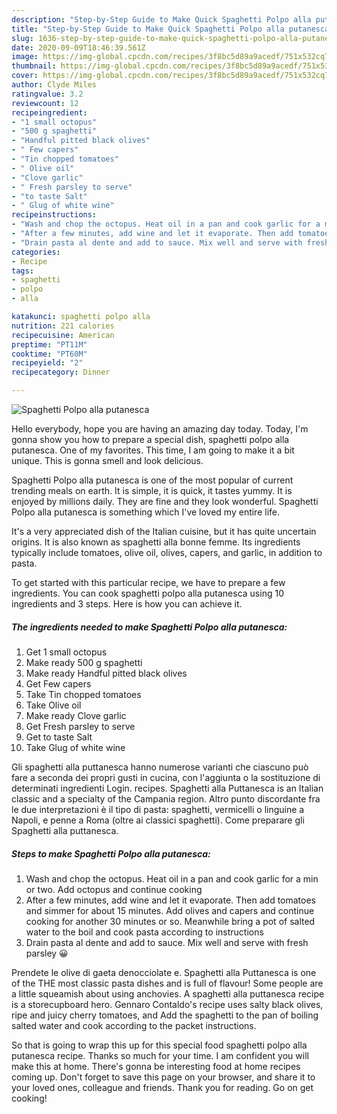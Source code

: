 ```yaml
---
description: "Step-by-Step Guide to Make Quick Spaghetti Polpo alla putanesca"
title: "Step-by-Step Guide to Make Quick Spaghetti Polpo alla putanesca"
slug: 1636-step-by-step-guide-to-make-quick-spaghetti-polpo-alla-putanesca
date: 2020-09-09T18:46:39.561Z
image: https://img-global.cpcdn.com/recipes/3f8bc5d89a9acedf/751x532cq70/spaghetti-polpo-alla-putanesca-recipe-main-photo.jpg
thumbnail: https://img-global.cpcdn.com/recipes/3f8bc5d89a9acedf/751x532cq70/spaghetti-polpo-alla-putanesca-recipe-main-photo.jpg
cover: https://img-global.cpcdn.com/recipes/3f8bc5d89a9acedf/751x532cq70/spaghetti-polpo-alla-putanesca-recipe-main-photo.jpg
author: Clyde Miles
ratingvalue: 3.2
reviewcount: 12
recipeingredient:
- "1 small octopus"
- "500 g spaghetti"
- "Handful pitted black olives"
- " Few capers"
- "Tin chopped tomatoes"
- " Olive oil"
- "Clove garlic"
- " Fresh parsley to serve"
- "to taste Salt"
- " Glug of white wine"
recipeinstructions:
- "Wash and chop the octopus. Heat oil in a pan and cook garlic for a min or two. Add octopus and continue cooking"
- "After a few minutes, add wine and let it evaporate. Then add tomatoes and simmer for about 15 minutes. Add olives and capers and continue cooking for another 30 minutes or so. Meanwhile bring a pot of salted water to the boil and cook pasta according to instructions"
- "Drain pasta al dente and add to sauce. Mix well and serve with fresh parsley 😀"
categories:
- Recipe
tags:
- spaghetti
- polpo
- alla

katakunci: spaghetti polpo alla 
nutrition: 221 calories
recipecuisine: American
preptime: "PT11M"
cooktime: "PT60M"
recipeyield: "2"
recipecategory: Dinner

---
```



![Spaghetti Polpo alla putanesca](https://img-global.cpcdn.com/recipes/3f8bc5d89a9acedf/751x532cq70/spaghetti-polpo-alla-putanesca-recipe-main-photo.jpg)

Hello everybody, hope you are having an amazing day today. Today, I'm gonna show you how to prepare a special dish, spaghetti polpo alla putanesca. One of my favorites. This time, I am going to make it a bit unique. This is gonna smell and look delicious.

Spaghetti Polpo alla putanesca is one of the most popular of current trending meals on earth. It is simple, it is quick, it tastes yummy. It is enjoyed by millions daily. They are fine and they look wonderful. Spaghetti Polpo alla putanesca is something which I've loved my entire life.

It&#39;s a very appreciated dish of the Italian cuisine, but it has quite uncertain origins. It is also known as spaghetti alla bonne femme. Its ingredients typically include tomatoes, olive oil, olives, capers, and garlic, in addition to pasta.


To get started with this particular recipe, we have to prepare a few ingredients. You can cook spaghetti polpo alla putanesca using 10 ingredients and 3 steps. Here is how you can achieve it.

<!--inarticleads1-->

##### The ingredients needed to make Spaghetti Polpo alla putanesca:

1. Get 1 small octopus
1. Make ready 500 g spaghetti
1. Make ready Handful pitted black olives
1. Get  Few capers
1. Take Tin chopped tomatoes
1. Take  Olive oil
1. Make ready Clove garlic
1. Get  Fresh parsley to serve
1. Get to taste Salt
1. Take  Glug of white wine


Gli spaghetti alla puttanesca hanno numerose varianti che ciascuno può fare a seconda dei propri gusti in cucina, con l&#39;aggiunta o la sostituzione di determinati ingredienti Login. recipes. Spaghetti alla Puttanesca is an Italian classic and a specialty of the Campania region. Altro punto discordante fra le due interpretazioni è il tipo di pasta: spaghetti, vermicelli o linguine a Napoli, e penne a Roma (oltre ai classici spaghetti). Come preparare gli Spaghetti alla puttanesca. 

<!--inarticleads2-->

##### Steps to make Spaghetti Polpo alla putanesca:

1. Wash and chop the octopus. Heat oil in a pan and cook garlic for a min or two. Add octopus and continue cooking
1. After a few minutes, add wine and let it evaporate. Then add tomatoes and simmer for about 15 minutes. Add olives and capers and continue cooking for another 30 minutes or so. Meanwhile bring a pot of salted water to the boil and cook pasta according to instructions
1. Drain pasta al dente and add to sauce. Mix well and serve with fresh parsley 😀


Prendete le olive di gaeta denocciolate e. Spaghetti alla Puttanesca is one of the THE most classic pasta dishes and is full of flavour! Some people are a little squeamish about using anchovies. A spaghetti alla puttanesca recipe is a storecupboard hero. Gennaro Contaldo&#39;s recipe uses salty black olives, ripe and juicy cherry tomatoes, and Add the spaghetti to the pan of boiling salted water and cook according to the packet instructions. 

So that is going to wrap this up for this special food spaghetti polpo alla putanesca recipe. Thanks so much for your time. I am confident you will make this at home. There's gonna be interesting food at home recipes coming up. Don't forget to save this page on your browser, and share it to your loved ones, colleague and friends. Thank you for reading. Go on get cooking!
